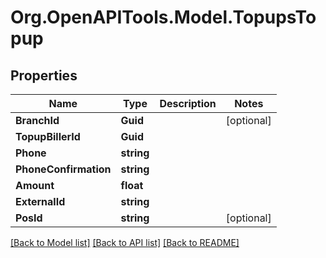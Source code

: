 
# Org.OpenAPITools.Model.TopupsTopup

## Properties

Name | Type | Description | Notes
------------ | ------------- | ------------- | -------------
**BranchId** | **Guid** |  | [optional] 
**TopupBillerId** | **Guid** |  | 
**Phone** | **string** |  | 
**PhoneConfirmation** | **string** |  | 
**Amount** | **float** |  | 
**ExternalId** | **string** |  | 
**PosId** | **string** |  | [optional] 

[[Back to Model list]](../README.md#documentation-for-models)
[[Back to API list]](../README.md#documentation-for-api-endpoints)
[[Back to README]](../README.md)


